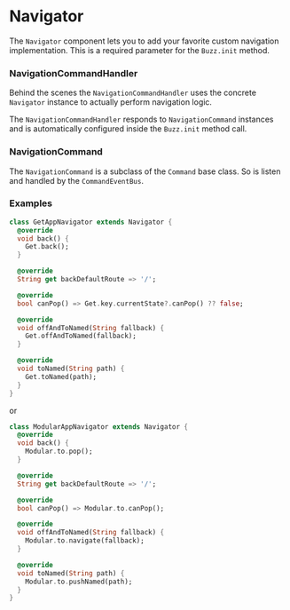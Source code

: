 # Navigator

The `Navigator` component lets you to add your favorite custom navigation implementation. This is a
required parameter for the `Buzz.init` method.

### NavigationCommandHandler

Behind the scenes the `NavigationCommandHandler` uses the concrete `Navigator` instance to 
actually perform navigation logic. 

The `NavigationCommandHandler` responds to `NavigationCommand` instances and is automatically 
configured inside the `Buzz.init` method call.

### NavigationCommand

The `NavigationCommand` is a subclass of the `Command` base class. So is listen and handled by
the `CommandEventBus`.

### Examples

````dart
class GetAppNavigator extends Navigator {
  @override
  void back() {
    Get.back();
  }

  @override
  String get backDefaultRoute => '/';

  @override
  bool canPop() => Get.key.currentState?.canPop() ?? false;

  @override
  void offAndToNamed(String fallback) {
    Get.offAndToNamed(fallback);
  }

  @override
  void toNamed(String path) {
    Get.toNamed(path);
  }
}
````

or

```dart
class ModularAppNavigator extends Navigator {
  @override
  void back() {
    Modular.to.pop();
  }

  @override
  String get backDefaultRoute => '/';

  @override
  bool canPop() => Modular.to.canPop();

  @override
  void offAndToNamed(String fallback) {
    Modular.to.navigate(fallback);
  }

  @override
  void toNamed(String path) {
    Modular.to.pushNamed(path);
  }
}
```

